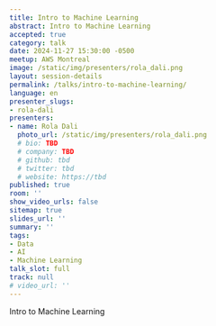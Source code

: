 ```yaml
---
title: Intro to Machine Learning
abstract: Intro to Machine Learning
accepted: true
category: talk
date: 2024-11-27 15:30:00 -0500
meetup: AWS Montreal
image: /static/img/presenters/rola_dali.png
layout: session-details
permalink: /talks/intro-to-machine-learning/
language: en
presenter_slugs:
- rola-dali
presenters:
- name: Rola Dali
  photo_url: /static/img/presenters/rola_dali.png
  # bio: TBD
  # company: TBD
  # github: tbd
  # twitter: tbd
  # website: https://tbd
published: true
room: ''
show_video_urls: false
sitemap: true
slides_url: ''
summary: ''
tags:
- Data
- AI
- Machine Learning
talk_slot: full
track: null
# video_url: ''
---
```


Intro to Machine Learning

